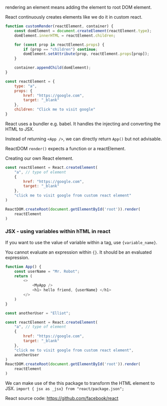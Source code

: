 rendering an element means adding the element to root DOM element.

React continuously creates elements like we do it in custom react.

```js
function customRender(reactElement, container) {
    const domElement = document.createElement(reactElement.type);
    domElement.innerHTML = reactElement.children;

    for (const prop in reactElement.props) {
        if (prop == "children") continue;
        domElement.setAttribute(prop, reactElement.props[prop]);
    }

    container.appendChild(domElement);
}

const reactElement = {
    type: "a",
    props: {
        href: "https://google.com",
        target: "_blank"
    },
    children: "Click me to visit google"
}
```

React uses a bundler e.g. babel. It handles the injecting and converting the HTML to JSX.

Instead of returning `<App />`, we can directly return `App()` but not advisable.

ReactDOM `render()` expects a function or a reactElement.

Creating our own React element.
```js
const reactElement = React.createElement(
    "a", // type of element
    {
        href: "https://google.com",
        target: "_blank"
    },
    "click me to visit google from custom react element"
)

ReactDOM.createRoot(document.getElementById('root')).render(
    reactElement
)
```


### JSX - using variables within hTML in react
If you want to use the value of variable within a tag, use `{variable_name}`.

You cannot evaluate an expression within `{}`. It should be an evaluated expression.

```js
function App() {
    const userName = "Mr. Robot";
    return (
        <>
            <MyApp />
            <h1> hello friend, {userName} </h1>
        </>
    )
}
```

```js
const anotherUser = "Elliot";

const reactElement = React.createElement(
    "a", // type of element
    {
        href: "https://google.com",
        target: "_blank"
    },
    "click me to visit google from custom react element",
    anotherUser
)
ReactDOM.createRoot(document.getElementById('root')).render(
    reactElement
)
```

We can make use of the this package to transform the HTML element to JSX.
`import { jsx as _jsx} from "react/package.json";`

React source code: https://github.com/facebook/react
